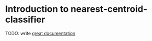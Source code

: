 # Introduction to nearest-centroid-classifier

TODO: write [great documentation](http://jacobian.org/writing/what-to-write/)

